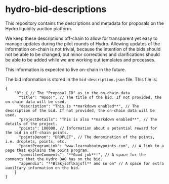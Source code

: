 # hydro-bid-descriptions
This repository contains the descriptions and metadata for proposals on the Hydro liquidity auction platform.

We keep these descriptions off-chain to allow for transparent yet easy to manage updates
during the pilot rounds of Hydro. Allowing updates of the information on-chain is
not trivial, because the intention of the bids should not be able to be changed,
but minor corrections and clarifications should be able to be added while we
are working out templates and processes.

This information is expected to live on-chain in the future.

The bid information is stored in the `bid-description.json` file. This file is:
```
{
    "8": { // The "Proposal ID" as in the on-chain data
      "title": "Wooo!", // The title of the bid. If not provided, the on-chain data will be used.
      "description": "This is **markdown enabled**", // The description of the bid. If not provided, the on-chain data will be used.
      "projectDetails": "This is also **markdown enabled**", // The details of the project.
      "points": 100000, // Information about a potential reward for the bid in off-chain points.
      "pointsDenom": "DROPLET", // The denomination of the points, i.e. droplets, points, etc.
      "pointProgramLink": "www.learnaboutmypoints.com", // A link to a page that explains the point program.
      "committeeComments": "**Good job**!", // A space for the comments that the Hydro DAO has on the bid.
      "appendix": "**Blakjsdflkajsfl** and so on" // A space for extra auxiliary information on the bid.
    }
}
```